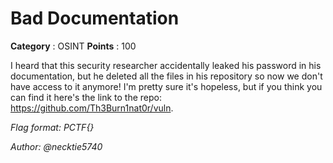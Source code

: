 # Bad Documentation

**Category** : OSINT
**Points** : 100

I heard that this security researcher accidentally leaked his password in his documentation, but he deleted all the files in his repository so now we don't have access to it anymore! I'm pretty sure it's hopeless, but if you think you can find it here's the link to the repo: https://github.com/Th3Burn1nat0r/vuln.

*Flag format: PCTF{}*

*Author: @necktie5740*




